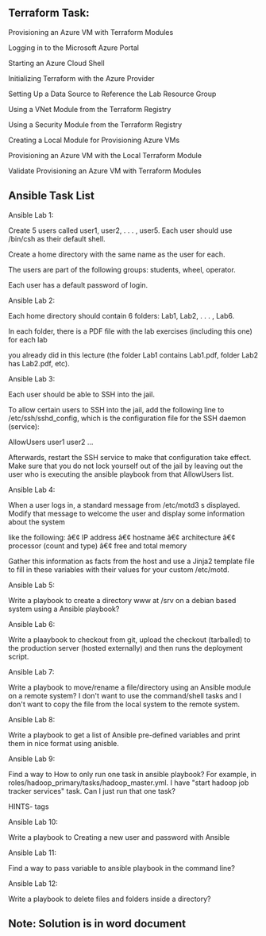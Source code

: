 Terraform Task:
---------------

Provisioning an Azure VM with Terraform Modules

Logging in to the Microsoft Azure Portal

Starting an Azure Cloud Shell

Initializing Terraform with the Azure Provider

Setting Up a Data Source to Reference the Lab Resource Group

Using a VNet Module from the Terraform Registry

Using a Security Module from the Terraform Registry

Creating a Local Module for Provisioning Azure VMs

Provisioning an Azure VM with the Local Terraform Module

Validate Provisioning an Azure VM with Terraform Modules

Ansible Task List
------------------

Ansible Lab 1:

Create 5 users called user1, user2, . . . , user5. Each user should use /bin/csh as their default shell. 

Create a home directory with the same name as the user for each. 

The users are part of the following groups: students, wheel, operator.

Each user has a default password of login.

Ansible Lab 2:

Each home directory should contain 6 folders: Lab1, Lab2, . . . , Lab6. 

In each folder, there is a PDF file with the lab exercises (including this one) for each lab

you already did in this lecture (the folder Lab1 contains Lab1.pdf, folder Lab2 has Lab2.pdf, etc).

Ansible Lab 3:

Each user should be able to SSH into the jail. 

To allow certain users to SSH into the jail, add the following line to /etc/ssh/sshd_config, which is the configuration file for the SSH daemon (service):

AllowUsers user1 user2 ...

Afterwards, restart the SSH service to make that configuration take effect. Make sure that you do not lock yourself out of the jail by leaving out the user who is
executing the ansible playbook from that AllowUsers list.

Ansible Lab 4:

When a user logs in, a standard message from /etc/motd3 s displayed. Modify that message to welcome the user and display some information about the system

like the following:
â€¢ IP address
â€¢ hostname
â€¢ architecture
â€¢ processor (count and type)
â€¢ free and total memory

Gather this information as facts from the host and use a Jinja2 template file to fill in these variables with their values for your custom /etc/motd.

Ansible Lab 5:

Write a playbook to create a directory www at /srv on a debian based system using a Ansible playbook?

Ansible Lab 6:

Write a plaaybook to checkout from git, upload the checkout (tarballed) to the production server (hosted externally) and then runs the deployment script.

Ansible Lab 7:

Write a playbook to move/rename a file/directory using an Ansible module on a remote system? I don't want to use the command/shell tasks and I don't want to copy the file from the local system to the remote system.

Ansible Lab 8:

Write a playbook to get a list of Ansible pre-defined variables and print them in nice format using anisble.

Ansible Lab 9:

Find a way to How to only run one task in ansible playbook? For example, in roles/hadoop_primary/tasks/hadoop_master.yml. I have "start hadoop job tracker services" task. Can I just run that one task?

HINTS- tags

Ansible Lab 10:

Write a playbook to Creating a new user and password with Ansible

Ansible Lab 11:

Find a way to pass variable to ansible playbook in the command line?

Ansible Lab 12:

Write a playbook to delete files and folders inside a directory?

Note: Solution is in word document
----
